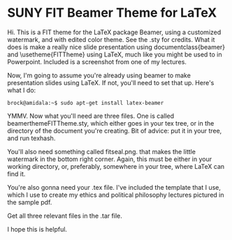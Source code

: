 # SUNY FIT Beamer Theme for LaTeX

Hi. This is a FIT theme for the LaTeX package Beamer, using a customized watermark, and with 
edited color theme. See the .sty for credits. What it does is make a really nice slide presentation using documentclass{beamer} and 
\usetheme{FITTheme} using LaTeX, much like you might be used to in Powerpoint. Included is a screenshot from one of my lectures. 

Now, I'm going to assume 
you're already using beamer to make presentation slides using LaTeX. If not, you'll need to set that up. Here's what I do:

```
brock@amidala:~$ sudo apt-get install latex-beamer
```

 YMMV. Now what you'll need are three files. One is called beamerthemeFITTheme.sty, which either goes in your tex tree, or in the directory of the 
 document you're creating. Bit of advice: put it in your tree, and run texhash. 

You'll also need something called fitseal.png. that makes the little watermark in the bottom right corner. Again, this must be either in your working 
directory, or, preferably, somewhere in your tree, where LaTeX can find it.


You're also gonna need your .tex file. I've included the template that I use, which I use to create my ethics and political philosophy lectures 
pictured in the sample pdf. 

Get all three relevant files in the .tar file.

I hope this is helpful.
